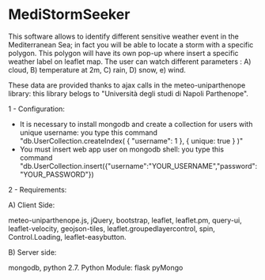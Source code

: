 # MediStormSeeker

This software allows to identify different sensitive weather event in the Mediterranean Sea; in fact you will be able to locate a storm with a specific polygon. This polygon will have its own pop-up where insert a specific weather label on leaflet map. 
The user can watch different parameters :
A) cloud,
B) temperature at 2m,
C) rain,
D) snow,
e) wind.

These data are provided thanks to ajax calls in the meteo-uniparthenope library: this library belogs to "Università degli studi di Napoli Parthenope".

1 - Configuration:

- It is necessary to install mongodb and create a collection for users with unique username:
you type this command "db.UserCollection.createIndex( { "username": 1 }, { unique: true } )"
- You must insert web app user on mongodb shell:
you type this command "db.UserCollection.insert({"username":"YOUR_USERNAME","password":"YOUR_PASSWORD"})

2 - Requirements:

A) Client Side:

meteo-uniparthenope.js,
jQuery,
bootstrap,
leaflet,
leaflet.pm,
query-ui,
leaflet-velocity,
geojson-tiles,
leaflet.groupedlayercontrol,
spin,
Control.Loading,
leaflet-easybutton.

B) Server side:

mongodb,
python 2.7.
Python Module:
flask
pyMongo
